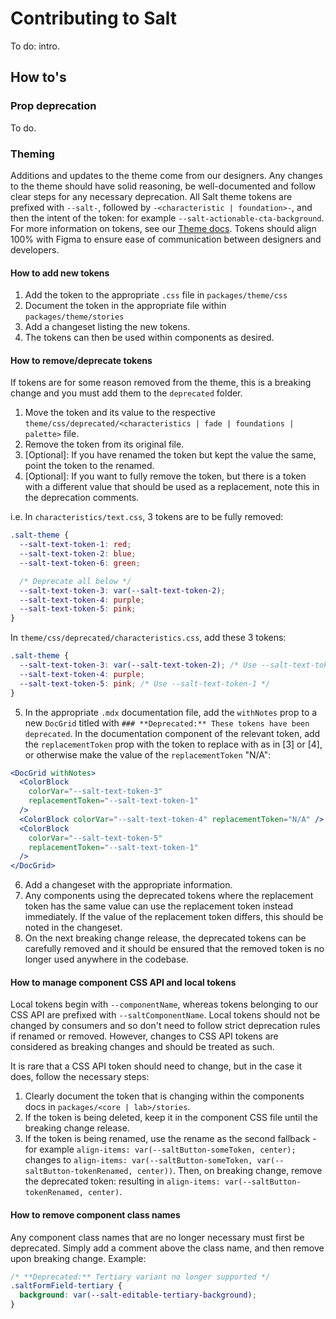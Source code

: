 # Contributing to Salt

To do: intro.

## How to's

### Prop deprecation

To do.

### Theming

Additions and updates to the theme come from our designers. Any changes to the theme should have solid reasoning, be well-documented and follow clear steps for any necessary deprecation. All Salt theme tokens are prefixed with `--salt-`, followed by `-<characteristic | foundation>-`, and then the intent of the token: for example `--salt-actionable-cta-background`. For more information on tokens, see our [Theme docs](https://storybook.saltdesignsystem.com/?path=/docs/theme-about-the-salt-theme--docs). Tokens should align 100% with Figma to ensure ease of communication between designers and developers.

#### How to add new tokens

1. Add the token to the appropriate `.css` file in `packages/theme/css`
2. Document the token in the appropriate file within `packages/theme/stories`
3. Add a changeset listing the new tokens.
4. The tokens can then be used within components as desired.

#### How to remove/deprecate tokens

If tokens are for some reason removed from the theme, this is a breaking change and you must add them to the `deprecated` folder.

1. Move the token and its value to the respective `theme/css/deprecated/<characteristics | fade | foundations | palette>` file.
2. Remove the token from its original file.
3. [Optional]: If you have renamed the token but kept the value the same, point the token to the renamed.
4. [Optional]: If you want to fully remove the token, but there is a token with a different value that should be used as a replacement, note this in the deprecation comments.

i.e. In `characteristics/text.css`, 3 tokens are to be fully removed:

```css
.salt-theme {
  --salt-text-token-1: red;
  --salt-text-token-2: blue;
  --salt-text-token-6: green;

  /* Deprecate all below */
  --salt-text-token-3: var(--salt-text-token-2);
  --salt-text-token-4: purple;
  --salt-text-token-5: pink;
}
```

In `theme/css/deprecated/characteristics.css`, add these 3 tokens:

```css
.salt-theme {
  --salt-text-token-3: var(--salt-text-token-2); /* Use --salt-text-token-1 */
  --salt-text-token-4: purple;
  --salt-text-token-5: pink; /* Use --salt-text-token-1 */
}
```

5. In the appropriate `.mdx` documentation file, add the `withNotes` prop to a new `DocGrid` titled with `### **Deprecated:** These tokens have been deprecated`. In the documentation component of the relevant token, add the `replacementToken` prop with the token to replace with as in [3] or [4], or otherwise make the value of the `replacementToken` "N/A":

```jsx
<DocGrid withNotes>
  <ColorBlock
    colorVar="--salt-text-token-3"
    replacementToken="--salt-text-token-1"
  />
  <ColorBlock colorVar="--salt-text-token-4" replacementToken="N/A" />
  <ColorBlock
    colorVar="--salt-text-token-5"
    replacementToken="--salt-text-token-1"
  />
</DocGrid>
```

6. Add a changeset with the appropriate information.
7. Any components using the deprecated tokens where the replacement token has the same value can use the replacement token instead immediately. If the value of the replacement token differs, this should be noted in the changeset.
8. On the next breaking change release, the deprecated tokens can be carefully removed and it should be ensured that the removed token is no longer used anywhere in the codebase.

#### How to manage component CSS API and local tokens

Local tokens begin with `--componentName`, whereas tokens belonging to our CSS API are prefixed with `--saltComponentName`. Local tokens should not be changed by consumers and so don't need to follow strict deprecation rules if renamed or removed. However, changes to CSS API tokens are considered as breaking changes and should be treated as such.

It is rare that a CSS API token should need to change, but in the case it does, follow the necessary steps:

1. Clearly document the token that is changing within the components docs in `packages/<core | lab>/stories`.
2. If the token is being deleted, keep it in the component CSS file until the breaking change release.
3. If the token is being renamed, use the rename as the second fallback - for example `align-items: var(--saltButton-someToken, center);` changes to `align-items: var(--saltButton-someToken, var(--saltButton-tokenRenamed, center))`. Then, on breaking change, remove the deprecated token: resulting in `align-items: var(--saltButton-tokenRenamed, center)`.

#### How to remove component class names

Any component class names that are no longer necessary must first be deprecated. Simply add a comment above the class name, and then remove upon breaking change. Example:

```css
/* **Deprecated:** Tertiary variant no longer supported */
.saltFormField-tertiary {
  background: var(--salt-editable-tertiary-background);
}
```
